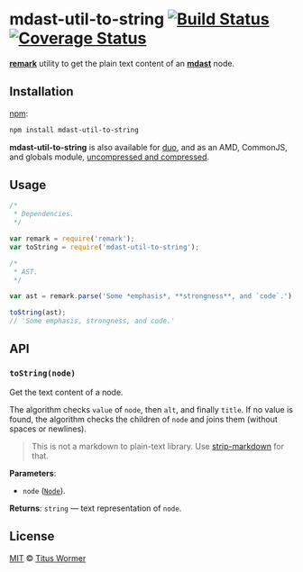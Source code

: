 # mdast-util-to-string [![Build Status][travis-badge]][travis] [![Coverage Status][coverage-badge]][coverage]

[**remark**][remark] utility to get the plain text
content of an [**mdast**][mdast] node.

## Installation

[npm][npm-install]:

```bash
npm install mdast-util-to-string
```

**mdast-util-to-string** is also available for [duo][],
and as an AMD, CommonJS, and globals module,
[uncompressed and compressed][releases].

## Usage

```js
/*
 * Dependencies.
 */

var remark = require('remark');
var toString = require('mdast-util-to-string');

/*
 * AST.
 */

var ast = remark.parse('Some *emphasis*, **strongness**, and `code`.');

toString(ast);
// 'Some emphasis, strongness, and code.'
```

## API

### `toString(node)`

Get the text content of a node.

The algorithm checks `value` of `node`, then `alt`, and finally `title`.
If no value is found, the algorithm checks the children of `node` and
joins them (without spaces or newlines).

> This is not a markdown to plain-text library.
> Use [strip-markdown](https://github.com/wooorm/strip-markdown) for that.

**Parameters**:

*   `node` ([`Node`][mdast-node]).

**Returns**: `string` — text representation of `node`.

## License

[MIT][license] © [Titus Wormer][home]

<!-- Definitions -->

[travis-badge]: https://img.shields.io/travis/wooorm/mdast-util-to-string.svg

[travis]: https://travis-ci.org/wooorm/mdast-util-to-string

[coverage-badge]: https://img.shields.io/codecov/c/github/wooorm/mdast-util-to-string.svg

[coverage]: https://codecov.io/github/wooorm/mdast-util-to-string

[remark]: https://github.com/wooorm/remark

[mdast]: https://github.com/wooorm/mdast

[mdast-node]: https://github.com/wooorm/mdast#node

[npm-install]: https://docs.npmjs.com/cli/install

[duo]: http://duojs.org/#getting-started

[releases]: https://github.com/wooorm/mdast-util-to-string/releases

[license]: LICENSE

[home]: http://wooorm.com
